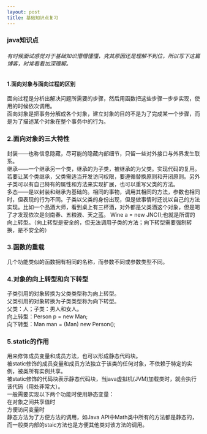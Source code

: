 ```yaml
---
layout: post
title: 基础知识点复习
---
```


### java知识点
###### 有时候面试感觉对于基础知识懵懵懂懂，究其原因还是理解不到位，所以写下这篇博客，时常看看加深理解。
#### 1.面向对象与面向过程的区别
面向过程是分析出解决问题所需要的步骤，然后用函数把这些步骤一步步实现，使用的时候依次调用。<br/> 
面向对象是把事务分解成各个对象，建立对象的目的不是为了完成某一个步骤，而是为了描述某个对象在整个事务中的行为。
### 2.面向对象的三大特性
封装——也称信息隐藏，尽可能的隐藏内部细节，只留一些对外接口与外界发生联系。<br/> 
继承——一个继承另一个类，继承的为子类，被继承的为父类。实现代码的复用。若要让某个类继承，父类需适当开发访问权限，要遵循替换原则和开闭原则。另外子类可以有自己特有的属性和方法来实现扩展，也可以重写父类的方法。<br/> 
多态——是以封装和继承为基础的。相同的事物，调用其相同的方法，参数也相同时，但表现的行为不同。子类以父类的身份出现，但是做事情时还说以自己的方法实现。比如一个品酒大师，看到桌上有三杯酒，对外都是父类酒这个对象，但是喝了才发现依次是剑南春、五粮液、天之蓝。
Wine a = new JNC();也就是所谓的向上转型。（向上转型是安全的，但无法调用子类的方法；向下转型需要强制转换，是不安全的）
### 3.函数的重载
几个功能类似的函数拥有相同的名称，而参数不同或参数类型不同。
### 4.对象的向上转型和向下转型
子类引用的对象转换为父类类型称为向上转型。<br/>
父类引用的对象转换为子类类型称为向下转型。<br/>
父类：人；子类：男人和女人。<br>
向上转型：Person p = new Man;<br>
向下转型：Man man = (Man) new Person();<br>
### 5.static的作用
用来修饰成员变量和成员方法，也可以形成静态代码块。<br/>
被static修饰的成员变量和成员方法独立于该类的任何对象，不依赖于特定的实例，被类所有实例共享。<br/>
被static修饰的代码块表示静态代码块，当java虚拟机(JVM)加载类时，就会执行该代码（用处非常大）。<br/>
一般需要实现以下两个功能时使用静态变量：<br/>
在对象之间共享值时<br/>
方便访问变量时<br/>
静态方法为了方便方法的调用，如Java API中Math类中所有的方法都是静态的，而一般类内部的staic方法也是方便其他类对该方法的调用。